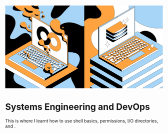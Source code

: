 ![github_cover_banner](https://github.com/BongOwethu/alx-system_engineering-devops/blob/master/DevOps%20and%20Syst.webp)
# Systems Engineering and DevOps

This is where I learnt how to use shell basics, permissions, I/O directories, and  .

